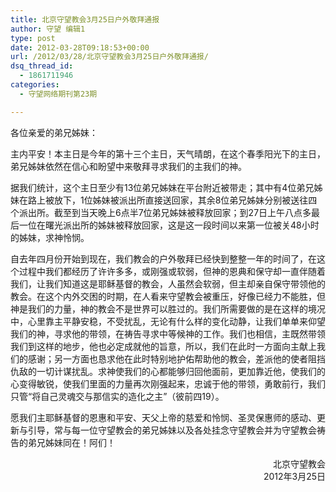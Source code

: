 ```yaml
---
title: 北京守望教会3月25日户外敬拜通报
author: 守望 编辑1
type: post
date: 2012-03-28T09:18:53+00:00
url: /2012/03/28/北京守望教会3月25日户外敬拜通报/
dsq_thread_id:
  - 1861711946
categories:
  - 守望网络期刊第23期

---
```

<!--more-->各位亲爱的弟兄姊妹：

主内平安！本主日是今年的第十三个主日，天气晴朗，在这个春季阳光下的主日，弟兄姊妹依然在信心和盼望中来敬拜寻求我们的主我们的神。

据我们统计，这个主日至少有13位弟兄姊妹在平台附近被带走；其中有4位弟兄姊妹在路上被放下，1位姊妹被派出所直接送回家，其余8位弟兄姊妹分别被送往四个派出所。截至到当天晚上6点半7位弟兄姊妹被释放回家；到27日上午八点多最后一位在曙光派出所的姊妹被释放回家，这是这一段时间以来第一位被关48小时的姊妹，求神怜悯。

自去年四月份开始到现在，我们教会的户外敬拜已经快到整整一年的时间了，在这个过程中我们都经历了许许多多，或刚强或软弱，但神的恩典和保守却一直伴随着我们，让我们知道这是耶稣基督的教会，人虽然会软弱，但主却亲自保守带领他的教会。在这个内外交困的时期，在人看来守望教会被重压，好像已经力不能胜，但神是我们的力量，神的教会不是世界可以胜过的。我们所需要做的是在这样的境况中，心里靠主平静安稳，不受扰乱，无论有什么样的变化动静，让我们单单来仰望我们的神，寻求他的带领，在祷告寻求中等候神的工作。我们也相信，主既然带领我们到这样的地步，他也必定成就他的旨意，所以，我们在此时一方面向主献上我们的感谢；另一方面也恳求他在此时特别地护佑帮助他的教会，差派他的使者阻挡仇敌的一切计谋扰乱。求神使我们的心都能够归回他面前，更加靠近他，使我们的心变得敏锐，使我们里面的力量再次刚强起来，忠诚于他的带领，勇敢前行，我们只管“将自己灵魂交与那信实的造化之主”（彼前四19）。

愿我们主耶稣基督的恩惠和平安、天父上帝的慈爱和怜悯、圣灵保惠师的感动、更新与引导，常与每一位守望教会的弟兄姊妹以及各处挂念守望教会并为守望教会祷告的弟兄姊妹同在！阿们！

<p style="text-align: right;">
  北京守望教会<br /> 2012年3月25日
</p>